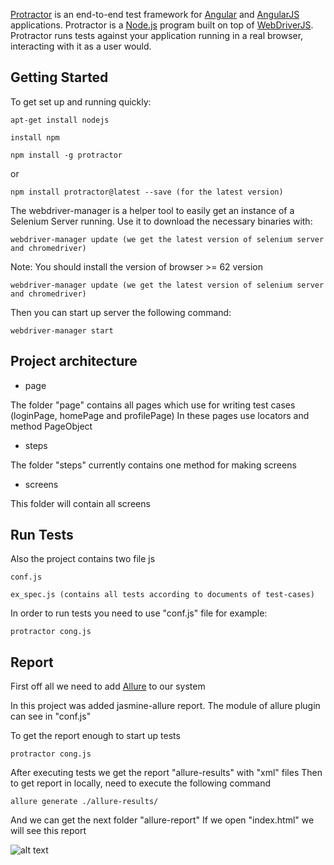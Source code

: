 [Protractor](http://angular.github.io/protractor) is an end-to-end test framework for [Angular](http://angular.io/) and [AngularJS](http://angularjs.org) applications. Protractor is a [Node.js](http://nodejs.org/) program built on top of [WebDriverJS](https://github.com/SeleniumHQ/selenium/wiki/WebDriverJs). Protractor runs tests against your application running in a real browser, interacting with it as a user would.

Getting Started
---------------

To get set up and running quickly:

```
apt-get install nodejs
```

```
install npm
```

```
npm install -g protractor
```
or

```
npm install protractor@latest --save (for the latest version)
```

The webdriver-manager is a helper tool to easily get an instance of a Selenium Server running. Use it to download the necessary binaries with:

```
webdriver-manager update (we get the latest version of selenium server and chromedriver)
```
   Note: You should install the version of browser >= 62 version

```
webdriver-manager update (we get the latest version of selenium server and chromedriver)
```
Then you can start up server the following command:

```
webdriver-manager start
```
Project architecture
--------------------

* page

The folder "page" contains all pages which use for writing test cases (loginPage, homePage and profilePage)
In these pages use locators and method PageObject

* steps

The folder "steps" currently contains one method for making screens

* screens

This folder will contain all screens

Run Tests
---------

Also the project contains two file js

```
conf.js
```

```
ex_spec.js (contains all tests according to documents of test-cases)
```

In order to run tests you need to use "conf.js" file for example:

```
protractor cong.js
```

Report
------
First off all we need to add [Allure](https://docs.qameta.io/allure/) to our system


In this project was added jasmine-allure report. The module of allure plugin can see in "conf.js"

To get the report enough to start up tests

```
protractor cong.js
```

After executing tests we get the report "allure-results" with "xml" files
Then to get report in locally, need to execute the following command

```
allure generate ./allure-results/
```

And we can get the next folder "allure-report"
If we open "index.html" we will see this report


![alt text](http://joxi.ru/E2p1djEC9zVRBA)